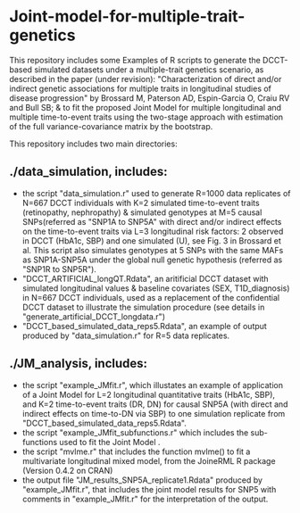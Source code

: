 # Joint-model-for-multiple-trait-genetics

This repository includes some Examples of R scripts to generate the DCCT-based simulated datasets under a multiple-trait genetics scenario, as described in the paper (under revision): "Characterization of direct and/or indirect genetic associations for multiple traits in longitudinal studies of disease progression" by Brossard M, Paterson AD, Espin-Garcia O, Craiu RV and Bull SB; & to fit the proposed Joint Model for multiple longitudinal and multiple time-to-event traits using the two-stage approach with estimation of the full variance-covariance matrix by the bootstrap. 

This repository includes two main directories:

## ./data_simulation, includes:
- the script "data_simulation.r" used to generate R=1000 data replicates of N=667 DCCT individuals with K=2 simulated time-to-event traits (retinopathy, nephropathy) & simulated genotypes at M=5 causal SNPs(referred as "SNP1A to SNP5A" with direct and/or indirect effects on the time-to-event traits via L=3 longitudinal risk factors: 2 observed in DCCT (HbA1c, SBP) and one simulated (U), see Fig. 3 in Brossard et al. This script also simulates genotypes at 5 SNPs with the same MAFs as SNP1A-SNP5A under the global null genetic hypothesis (referred as "SNP1R to SNP5R").
- "DCCT_ARTIFICIAL_longQT.Rdata", an aritificial DCCT dataset with simulated longitudinal values & baseline covariates (SEX, T1D_diagnosis) in N=667 DCCT individuals, used as a replacement of the confidential DCCT dataset to illustrate the simulation procedure (see details in "generate_artificial_DCCT_longdata.r")
- "DCCT_based_simulated_data_reps5.Rdata", an example of output produced by  "data_simulation.r" for R=5 data replicates.

## ./JM_analysis, includes:
- the script "example_JMfit.r", which illustates an example of application of a Joint Model for L=2 longitudinal quantitative traits (HbA1c, SBP), and K=2 time-to-event traits (DR, DN) for causal SNP5A (with direct and indirect effects on time-to-DN via SBP) to one simulation replicate from "DCCT_based_simulated_data_reps5.Rdata".
- the script "example_JMfit_subfunctions.r" which includes the sub-functions used to fit the Joint Model .
- the script "mvlme.r" that includes the function mvlme() to fit a multivariate longitudinal mixed model, from the JoineRML R package (Version 0.4.2 on CRAN)  
- the output file "JM_results_SNP5A_replicate1.Rdata" produced by "example_JMfit.r", that includes the joint model results for SNP5 with comments in "example_JMfit.r" for the interpretation of the output.
